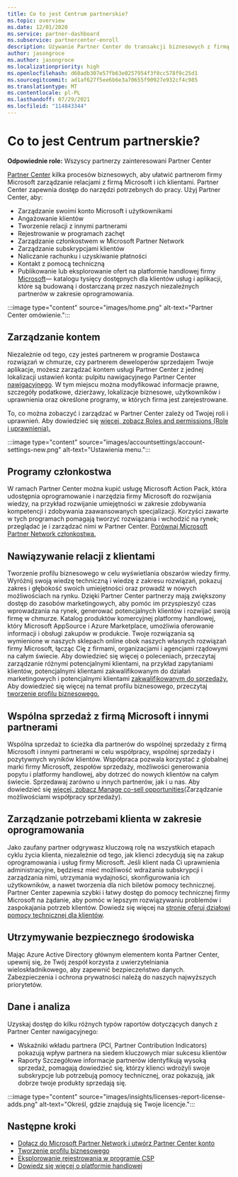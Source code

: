 ```yaml
---
title: Co to jest Centrum partnerskie?
ms.topic: overview
ms.date: 12/01/2020
ms.service: partner-dashboard
ms.subservice: partnercenter-enroll
description: Używanie Partner Center do transakcji biznesowych z firmą Microsoft i klientami
author: jasongroce
ms.author: jasongroce
ms.localizationpriority: high
ms.openlocfilehash: d60adb307e57fb63e0257954f3f0cc578f9c25d1
ms.sourcegitcommit: ad1af627f5ee6b6e3a70655f90927e932cf4c985
ms.translationtype: MT
ms.contentlocale: pl-PL
ms.lasthandoff: 07/29/2021
ms.locfileid: "114843344"
---
```

# <a name="what-is-partner-center"></a>Co to jest Centrum partnerskie?

**Odpowiednie role:** Wszyscy partnerzy zainteresowani Partner Center

[Partner Center](https://partner.microsoft.com/dashboard/home) kilka procesów biznesowych, aby ułatwić partnerom firmy Microsoft zarządzanie relacjami z firmą Microsoft i ich klientami. Partner Center zapewnia dostęp do narzędzi potrzebnych do pracy. Użyj Partner Center, aby:

- Zarządzanie swoimi konto Microsoft i użytkownikami
- Angażowanie klientów
- Tworzenie relacji z innymi partnerami
- Rejestrowanie w programach zachęt
- Zarządzanie członkostwem w Microsoft Partner Network
- Zarządzanie subskrypcjami klientów
- Naliczanie rachunku i uzyskiwanie płatności
- Kontakt z pomocą techniczną
- Publikowanie lub eksplorowanie ofert na platformie handlowej firmy [Microsoft](/azure/marketplace)— katalogu tysięcy dostępnych dla klientów usług i aplikacji, które są budowaną i dostarczaną przez naszych niezależnych partnerów w zakresie oprogramowania.

:::image type="content" source="images/home.png" alt-text="Partner Center omówienie.":::

## <a name="manage-your-account"></a>Zarządzanie kontem

Niezależnie od tego, czy jesteś partnerem w programie Dostawca rozwiązań w chmurze, czy partnerem deweloperów sprzedajem Twoje aplikacje, możesz zarządzać kontem usługi Partner Center z jednej lokalizacji ustawień konta: pulpitu nawigacyjnego Partner Center [nawigacyjnego](https://partner.microsoft.com/dashboard/home). W tym miejscu można modyfikować informacje prawne, szczegóły podatkowe, dzierżawy, lokalizacje biznesowe, użytkowników i uprawnienia oraz określone programy, w których firma jest zarejestrowane.

To, co można zobaczyć i zarządzać w Partner Center zależy od Twojej roli i uprawnień. Aby dowiedzieć się [więcej, zobacz Roles and permissions (Role i uprawnienia).](permissions-overview.md)

:::image type="content" source="images/accountsettings/account-settings-new.png" alt-text="Ustawienia menu.":::

## <a name="membership-programs"></a>Programy członkostwa

W ramach Partner Center można kupić usługę Microsoft Action Pack, która udostępnia oprogramowanie i narzędzia firmy Microsoft do rozwijania wiedzy, na przykład rozwijanie umiejętności w zakresie zdobywania kompetencji i zdobywania zaawansowanych specjalizacji. Korzyści zawarte w tych programach pomagają tworzyć rozwiązania i wchodzić na rynek; przeglądać je i zarządzać nimi w Partner Center. [Porównaj Microsoft Partner Network członkostwa.](https://partner.microsoft.com/membership/compare-offers)

## <a name="connect-with-customers"></a>Nawiązywanie relacji z klientami

Tworzenie profilu biznesowego w celu wyświetlania obszarów wiedzy firmy. Wyróżnij swoją wiedzę techniczną i wiedzę z zakresu rozwiązań, pokazuj zakres i głębokość swoich umiejętności oraz prowadź w nowych możliwościach na rynku. Dzięki Partner Center partnerzy mają zwiększony dostęp do zasobów marketingowych, aby pomóc im przyspieszyć czas wprowadzania na rynek, generować potencjalnych klientów i rozwijać swoją firmę w chmurze. Katalog produktów komercyjnej platformy handlowej, który Microsoft AppSource i Azure Marketplace, umożliwia oferowanie informacji i obsługi zakupów w produkcie. Twoje rozwiązania są wymienione w naszych sklepach online obok naszych własnych rozwiązań firmy Microsoft, łącząc Cię z firmami, organizacjami i agencjami rządowymi na całym świecie. Aby dowiedzieć się więcej o poleceniach, przeczytaj zarządzanie różnymi potencjalnymi klientami, na przykład zapytaniami klientów, potencjalnymi klientami zakwalifikowanym do działań marketingowych i potencjalnymi klientami [zakwalifikowanym do sprzedaży.](manage-leads.md) Aby dowiedzieć się więcej na temat profilu biznesowego, przeczytaj [tworzenie profilu biznesowego.](create-a-marketing-profile.md)

## <a name="co-sell-with-microsoft-and-other-partners"></a>Wspólna sprzedaż z firmą Microsoft i innymi partnerami

Wspólna sprzedaż to ścieżka dla partnerów do wspólnej sprzedaży z firmą Microsoft i innymi partnerami w celu współpracy, wspólnej sprzedaży i pozytywnych wyników klientów. Współpraca pozwala korzystać z globalnej marki firmy Microsoft, zespołów sprzedaży, możliwości generowania popytu i platformy handlowej, aby dotrzeć do nowych klientów na całym świecie. Sprzedawaj zarówno u innych partnerów, jak i u nas. Aby dowiedzieć się [więcej, zobacz Manage co-sell opportunities](manage-co-sell-opportunities.md)(Zarządzanie możliwościami współpracy sprzedaży).

## <a name="manage-customer-software-needs"></a>Zarządzanie potrzebami klienta w zakresie oprogramowania

Jako zaufany partner odgrywasz kluczową rolę na wszystkich etapach cyklu życia klienta, niezależnie od tego, jak klienci zdecydują się na zakup oprogramowania i usług firmy Microsoft. Jeśli klient nada Ci uprawnienia administracyjne, będziesz mieć możliwość wdrażania subskrypcji i zarządzania nimi, utrzymania wydajności, skonfigurowania ich użytkowników, a nawet tworzenia dla nich biletów pomocy technicznej. Partner Center zapewnia szybki i łatwy dostęp do pomocy technicznej firmy Microsoft na żądanie, aby pomóc w lepszym rozwiązywaniu problemów i zaspokajania potrzeb klientów. Dowiedz się więcej na [stronie oferuj działowi pomocy technicznej dla klientów](customer-support.md).

## <a name="maintain-a-secure-environment"></a>Utrzymywanie bezpiecznego środowiska

Mając Azure Active Directory głównym elementem konta Partner Center, upewnij się, że [](partner-security-requirements-mandating-mfa.md) Twój zespół korzysta z uwierzytelniania wieloskładnikowego, aby zapewnić bezpieczeństwo danych. Zabezpieczenia i ochrona prywatności należą do naszych najwyższych priorytetów.

## <a name="data-and-analytics"></a>Dane i analiza

Uzyskaj dostęp do kilku różnych typów raportów dotyczących danych z Partner Center nawigacyjnego:

- Wskaźniki wkładu partnera (PCI, Partner Contribution Indicators) pokazują wpływ partnera na siedem kluczowych miar sukcesu klientów
- Raporty Szczegółowe informacje partnerów identyfikują wysoką sprzedaż, pomagają dowiedzieć się, którzy klienci wdrożyli swoje subskrypcje lub potrzebują pomocy technicznej, oraz pokazują, jak dobrze twoje produkty sprzedają się.

:::image type="content" source="images/insights/licenses-report-license-adds.png" alt-text="Określ, gdzie znajdują się Twoje licencje.":::

## <a name="next-steps"></a>Następne kroki

- [Dołącz do Microsoft Partner Network i utwórz Partner Center konto](mpn-create-a-partner-center-account.md)
- [Tworzenie profilu biznesowego](create-a-marketing-profile.md)
- [Eksplorowanie rejestrowania w programie CSP](csp-overview.md)
- [Dowiedz się więcej o platformie handlowej](csp-commercial-marketplace-overview.md)
